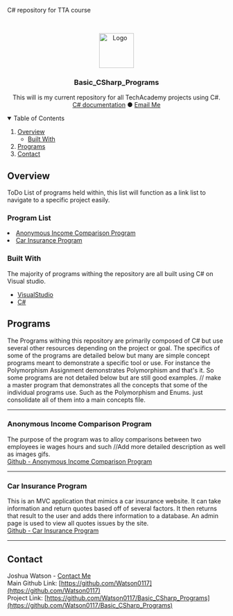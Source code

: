 C# repository for TTA course




<!-- PROJECT LOGO -->
<br />
<p align="center">
  <!--This anchor tag makes the img below act like a button change the address for anything that might be needed-->
  <a href="https://visualstudio.microsoft.com/">  
    <img src="https://github.com/Watson0117/personal-projects/blob/master/Visual-Studio-Logo.png" alt="Logo" width="80" height="80">
  </a>

  <h3 align="center">Basic_CSharp_Programs</h3>

  <p align="center">
    This will is my current repository for all TechAcademy projects using C#.
    <br />
    <a href="https://docs.microsoft.com/en-us/dotnet/csharp/">C# documentation</a>
    ●
    <a href=mailto:watson0117@gmail.com?>Email Me</a>
  </p>
</p>
<!-- ●  · -->

<!-- TABLE OF CONTENTS -->
<details open="open">
  <summary>Table of Contents</summary>
  <ol>
    <li>
      <a href="#overview">Overview</a>
      <ul>
        <li><a href="#built-with">Built With</a></li>
      </ul>
    </li>
    <li>
      <a href="#programs">Programs</a>
    </li>
    <li><a href="#contact">Contact</a></li>
    </ol>
</details>

<!-- Overview -->
## Overview

ToDo
List of programs held within, this list will function as a link list to navigate to a specific project easily.
### Program List
<li>
    <a href="#anonymous-income-comparison-program">Anonymous Income Comparison Program</a>
</li>
<li>
    <a href="#car-insurance-program">Car Insurance Program</a>
</li>

### Built With

The majority of programs withing the repository are all built using C# on Visual studio.

* [VisualStudio](https://visualstudio.microsoft.com/)
* [C#](https://docs.microsoft.com/en-us/dotnet/csharp/)

<!-- Programs -->
## Programs
The Programs withing this repository are primarily composed of C# but use several other resources depending on the project or goal. The specifics of some of the programs are detailed below but many are simple concept programs meant to demonstrate a specific tool or use. For instance the Polymorphism Assignment demonstrates Polymorphism and that's it. So some programs are not detailed below but are still good examples.
// make a master program that demonstrates all the concepts that some of the individual programs use. Such as the Polymorphism and Enums. just consolidate all of them into a main concepts file.
<hr>


### Anonymous Income Comparison Program
The purpose of the program was to alloy comparisons between two employees ie wages hours and such //Add more detailed description as well as images gifs.
</br>
[Github - Anonymous Income Comparison Program](https://github.com/Watson0117/Basic_CSharp_Programs/tree/master/AcmeAccounting)
<hr>


### Car Insurance Program
This is an MVC application that mimics a car insurance website. It can take information and return quotes based off of several factors. It then returns that result to the user and adds there information to a database. An admin page is used to view all quotes issues by the site.
</br>
[Github - Car Insurance Program](https://github.com/Watson0117/Basic_CSharp_Programs/tree/master/CarInsurance)
<hr>


<!-- CONTACT -->
## Contact

Joshua Watson - <a href=mailto:watson0117@gmail.com?>Contact Me</a>
</br>
Main Github Link: [https://github.com/Watson0117](https://github.com/Watson0117)
</br>
Project Link: [https://github.com/Watson0117/Basic_CSharp_Programs](https://github.com/Watson0117/Basic_CSharp_Programs)

